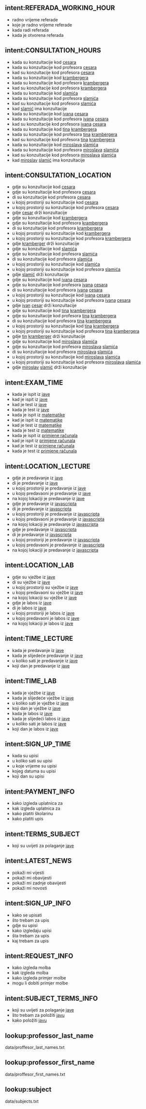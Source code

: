 ## intent:REFERADA_WORKING_HOUR
- radno vrijeme referade
- koje je radno vrijeme referade
- kada radi referada
- kada je otvorena referada

## intent:CONSULTATION_HOURS
- kada su konzultacije kod [cesara](professor_last_name)
- kada su konzultacije kod profesora [cesara](professor_last_name)
- kad su konzultacije kod profesora [cesara](professor_last_name)
- kada su konzultacije kod [krambergera](professor_last_name)
- kada su konzultacije kod profesora [krambergera](professor_last_name)
- kad su konzultacije kod profesora [krambergera](professor_last_name)
- kada su konzultacije kod [slamića](professor_last_name)
- kada su konzultacije kod profesora [slamića](professor_last_name)
- kad su konzultacije kod profesora [slamića](professor_last_name)
- kad [slamić](professor_last_name) ima konzultacije
- kada su konzultacije kod [ivana](professor_last_name) [cesara](professor_last_name)
- kada su konzultacije kod profesora [ivana](professor_last_name) [cesara](professor_last_name)
- kad su konzultacije kod profesora [ivana](professor_last_name) [cesara](professor_last_name)
- kada su konzultacije kod [tina](professor_first_name) [krambergera](professor_last_name)
- kada su konzultacije kod profesora [tina](professor_first_name) [krambergera](professor_last_name)
- kad su konzultacije kod profesora [tina](professor_first_name) [krambergera](professor_last_name)
- kada su konzultacije kod [miroslava](professor_first_name) [slamića](professor_last_name)
- kada su konzultacije kod profesora [miroslava](professor_first_name) [slamića](professor_last_name)
- kad su konzultacije kod profesora [miroslava](professor_first_name) [slamića](professor_last_name)
- kad [miroslav](professor_first_name) [slamić](professor_last_name) ima konzultacije

## intent:CONSULTATION_LOCATION
- gdje su konzultacije kod [cesara](professor_last_name)
- gdje su konzultacije kod profesora [cesara](professor_last_name)
- di su konzultacije kod profesora [cesara](professor_last_name)
- u kojoj prostoriji su konzultacije kod [cesara](professor_last_name)
- u kojoj prostoriji su konzultacije kod profesora [cesara](professor_last_name)
- gdje [cesar](professor_last_name) drži konzultacije
- gdje su konzultacije kod [krambergera](professor_last_name)
- gdje su konzultacije kod profesora [krambergera](professor_last_name)
- di su konzultacije kod profesora [krambergera](professor_last_name)
- u kojoj prostoriji su konzultacije kod [krambergera](professor_last_name)
- u kojoj prostoriji su konzultacije kod profesora [krambergera](professor_last_name)
- gdje [kramberger](professor_last_name) drži konzultacije
- gdje su konzultacije kod [slamića](professor_last_name)
- gdje su konzultacije kod profesora [slamića](professor_last_name)
- di su konzultacije kod profesora [slamića](professor_last_name)
- u kojoj prostoriji su konzultacije kod [slamića](professor_last_name)
- u kojoj prostoriji su konzultacije kod profesora [slamića](professor_last_name)
- gdje [slamić](professor_last_name) drži konzultacije
- gdje su konzultacije kod [ivana](professor_last_name) [cesara](professor_last_name)
- gdje su konzultacije kod profesora [ivana](professor_last_name) [cesara](professor_last_name)
- di su konzultacije kod profesora [ivana](professor_last_name) [cesara](professor_last_name)
- u kojoj prostoriji su konzultacije kod [ivana](professor_last_name) [cesara](professor_last_name)
- u kojoj prostoriji su konzultacije kod profesora [ivana](professor_last_name) [cesara](professor_last_name)
- gdje [ivan](professor_last_name) [cesar](professor_last_name) drži konzultacije
- gdje su konzultacije kod [tina](professor_first_name) [krambergera](professor_last_name)
- gdje su konzultacije kod profesora [tina](professor_first_name) [krambergera](professor_last_name)
- di su konzultacije kod profesora [tina](professor_first_name) [krambergera](professor_last_name)
- u kojoj prostoriji su konzultacije kod [tina](professor_first_name) [krambergera](professor_last_name)
- u kojoj prostoriji su konzultacije kod profesora [tina](professor_first_name) [krambergera](professor_last_name)
- gdje [tin](professor_first_name) [kramberger](professor_last_name) drži konzultacije
- gdje su konzultacije kod [miroslava](professor_first_name) [slamića](professor_last_name)
- gdje su konzultacije kod profesora [miroslava](professor_first_name) [slamića](professor_last_name)
- di su konzultacije kod profesora [miroslava](professor_first_name) [slamića](professor_last_name)
- u kojoj prostoriji su konzultacije kod [miroslava](professor_first_name) [slamića](professor_last_name)
- u kojoj prostoriji su konzultacije kod profesora [miroslava](professor_first_name) [slamića](professor_last_name)
- gdje [miroslav](professor_first_name) [slamić](professor_last_name) drži konzultacije

## intent:EXAM_TIME
- kada je ispit iz [jave](subject)
- kad je ispit iz [jave](subject)
- kad je test iz [jave](subject)
- kada je test iz [jave](subject)
- kada je ispit iz [matematike](subject)
- kad je ispit iz [matematike](subject)
- kad je test iz [matematike](subject)
- kada je test iz [matematike](subject)
- kada je ispit iz [primjene računala](subject)
- kad je ispit iz [primjene računala](subject)
- kad je test iz [primjene računala](subject)
- kada je test iz [primjene računala](subject)

## intent:LOCATION_LECTURE
- gdje je predavanje iz [jave](subject)
- di je predavanje iz [jave](subject)
- u kojoj prostoriji je predavanje iz [jave](subject)
- u kojoj predavaoni je predavanje iz [jave](subject)
- na kojoj lokaciji je predavanje iz [jave](subject)
- gdje je predavanje iz [javascripta](subject)
- di je predavanje iz [javascripta](subject)
- u kojoj prostoriji je predavanje iz [javascripta](subject)
- u kojoj predavaoni je predavanje iz [javascripta](subject)
- na kojoj lokaciji je predavanje iz [javascripta](subject)
- gdje je predavanje iz [javascripta](subject)
- di je predavanje iz [javascripta](subject)
- u kojoj prostoriji je predavanje iz [javascripta](subject)
- u kojoj predavaoni je predavanje iz [javascripta](subject)
- na kojoj lokaciji je predavanje iz [javascripta](subject)

## intent:LOCATION_LAB
- gdje su vježbe iz [jave](subject)
- di su vježbe iz [jave](subject)
- u kojoj prostoriji su vježbe iz [jave](subject)
- u kojoj predavaoni su vježbe iz [jave](subject)
- na kojoj lokaciji su vježbe iz [jave](subject)
- gdje je labos iz [jave](subject)
- di je labos iz [jave](subject)
- u kojoj prostoriji je labos iz [jave](subject)
- u kojoj predavaoni je labos iz [jave](subject)
- na kojoj lokaciji je labos iz [jave](subject)

## intent:TIME_LECTURE
- kada je predavanje iz [jave](subject)
- kada je slijedeće predavanje iz [jave](subject)
- u koliko sati je predavanje iz [jave](subject)
- koji dan je predavanje iz [jave](subject)

## intent:TIME_LAB
- kada je vježbe iz [jave](subject)
- kada je slijedeće vježbe iz [jave](subject)
- u koliko sati je vježbe iz [jave](subject)
- koji dan je vježbe iz [jave](subject)
- kada je labos iz [jave](subject)
- kada je slijedeći labos iz [jave](subject)
- u koliko sati je labos iz [jave](subject)
- koji dan je labos iz [jave](subject)

## intent:SIGN_UP_TIME
- kada su upisi
- u koliko sati su upisi
- u koje vrijeme su upisi
- kojeg datuma su upisi
- koji dan su upisi

## intent:PAYMENT_INFO
- kako izgleda uplatnica za
- kak izgleda uplatnica  za
- kako platiti školarinu
- kako platiti upis

## intent:TERMS_SUBJECT
- koji su uvijeti za polaganje [jave](subject)

## intent:LATEST_NEWS
- pokaži mi vijesti 
- pokaži mi obavijesti
- pokaži mi zadnje obavijesti
- pokaži mi novosti

## intent:SIGN_UP_INFO
- kako se upisati
- što trebam za upis
- gdje su upisi
- kako izgledaju upisi
- šta trebam za upis
- kaj trebam za upis

## intent:REQUEST_INFO
- kako izgleda molba
- kak izgleda molba
- kako izgleda primjer molbe
- mogu li dobiti primjer molbe

## intent:SUBJECT_TERMS_INFO
- koji su uvijeti za polaganje [jave](subject)
- što trebam za položiti [javu](subject)
- kako položiti [javu](subject)


## lookup:professor_last_name
data/proffesor_last_names.txt

## lookup:professor_first_name
data/proffesor_first_names.txt


## lookup:subject
data/subjects.txt